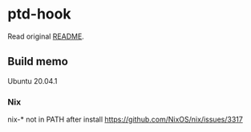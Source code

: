 # ptd-hook
Read original [README](README_ORIG.md).

## Build memo
Ubuntu 20.04.1

### Nix
nix-* not in PATH after install https://github.com/NixOS/nix/issues/3317
